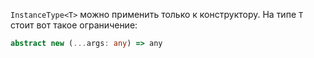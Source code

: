 `InstanceType<T>` можно применить только к конструктору. На типе `T` стоит вот такое ограничение:

```typescript
abstract new (...args: any) => any
```

